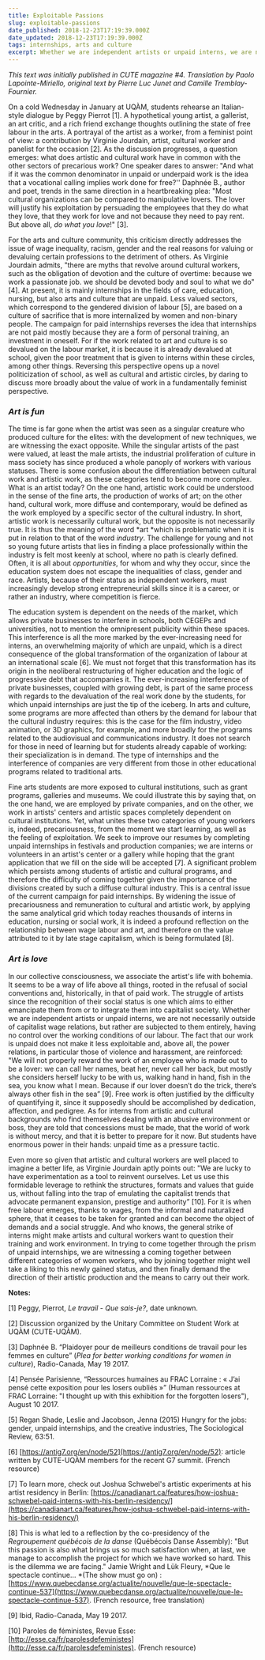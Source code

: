```yaml
---
title: Exploitable Passions
slug: exploitable-passions
date_published: 2018-12-23T17:19:39.000Z
date_updated: 2018-12-23T17:19:39.000Z
tags: internships, arts and culture
excerpt: Whether we are independent artists or unpaid interns, we are not necessarily outside of capitalist wage relations, but rather are subjected to them entirely, having no control over the working conditions of our labour.
---
```


*This text was initially published in CUTE magazine #4. Translation by Paolo Lapointe-Miriello, original text by Pierre Luc Junet and Camille Tremblay-Fournier.*

On a cold Wednesday in January at UQÀM, students rehearse an Italian-style dialogue by Peggy Pierrot [1]. A hypothetical young artist, a gallerist, an art critic, and a rich friend exchange thoughts outlining the state of free labour in the arts. A portrayal of the artist as a worker, from a feminist point of view: a contribution by Virginie Jourdain, artist, cultural worker and panelist for the occasion [2]. As the discussion progresses, a question emerges: what does artistic and cultural work have in common with the other sectors of precarious work? One speaker dares to answer: "And what if it was the common denominator in unpaid or underpaid work is the idea that a vocational calling implies work done for free?'' Daphnée B., author and poet, trends in the same direction in a heartbreaking plea: "Most cultural organizations can be compared to manipulative lovers. The lover will justify his exploitation by persuading the employees that they do what they love, that they work for love and not because they need to pay rent. But above all, *do what you love*!" [3].

For the arts and culture community, this criticism directly addresses the issue of wage inequality, racism, gender and the real reasons for valuing or devaluing certain professions to the detriment of others. As Virginie Jourdain admits, "there are myths that revolve around cultural workers, such as the obligation of devotion and the culture of overtime: because we work a passionate job. we should be devoted body and soul to what we do" [4]. At present, it is mainly internships in the fields of care, education, nursing, but also arts and culture that are unpaid. Less valued sectors, which correspond to the gendered division of labour [5], are based on a culture of sacrifice that is more internalized by women and non-binary people. The campaign for paid internships reverses the idea that internships are not paid mostly because they are a form of personal training, an investment in oneself. For if the work related to art and culture is so devalued on the labour market, it is because it is already devalued at school, given the poor treatment that is given to interns within these circles, among other things. Reversing this perspective opens up a novel politicization of school, as well as cultural and artistic circles, by daring to discuss more broadly about the value of work in a fundamentally feminist perspective.

### *Art is fun*

The time is far gone when the artist was seen as a singular creature who produced culture for the elites: with the development of new techniques, we are witnessing the exact opposite. While the singular artists of the past were valued, at least the male artists, the industrial proliferation of culture in mass society has since produced a whole panoply of workers with various statuses. There is some confusion about the differentiation between cultural work and artistic work, as these categories tend to become more complex. What is an artist today? On the one hand, artistic work could be understood in the sense of the fine arts, the production of works of art; on the other hand, cultural work, more diffuse and contemporary, would be defined as the work employed by a specific sector of the cultural industry. In short, artistic work is necessarily cultural work, but the opposite is not necessarily true. It is thus the meaning of the word *art *which is problematic when it is put in relation to that of the word *industry*. The challenge for young and not so young future artists that lies in finding a place professionally within the industry is felt most keenly at school, where no path is clearly defined. Often, it is all about *opportunities*, for whom and why they occur, since the education system does not escape the inequalities of class, gender and race. Artists, because of their status as independent workers, must increasingly develop strong entrepreneurial skills since it is a career, or rather an industry, where competition is fierce.

The education system is dependent on the needs of the market, which allows private businesses to interfere in schools, both CEGEPs and universities, not to mention the omnipresent publicity within these spaces. This interference is all the more marked by the ever-increasing need for interns, an overwhelming majority of which are unpaid, which is a direct consequence of the global transformation of the organization of labour at an international scale [6]. We must not forget that this transformation has its origin in the neoliberal restructuring of higher education and the logic of progressive debt that accompanies it. The ever-increasing interference of private businesses, coupled with growing debt, is part of the same process with regards to the devaluation of the real work done by the students, for which unpaid internships are just the tip of the iceberg. In arts and culture, some programs are more affected than others by the demand for labour that the cultural industry requires: this is the case for the film industry, video animation, or 3D graphics, for example, and more broadly for the programs related to the audiovisual and communications industry. It does not search for those in need of learning but for students already capable of working: their specialization is in demand. The type of internships and the interference of companies are very different from those in other educational programs related to traditional arts. 

Fine arts students are more exposed to cultural institutions, such as grant programs, galleries and museums. We could illustrate this by saying that, on the one hand, we are employed by private companies, and on the other, we work in artists' centers and artistic spaces completely dependent on cultural institutions. Yet, what unites these two categories of young workers is, indeed, precariousness, from the moment we start learning, as well as the feeling of exploitation. We seek to improve our resumes by completing unpaid internships in festivals and production companies; we are interns or volunteers in an artist's center or a gallery while hoping that the grant application that we fill on the side will be accepted [7]. A significant problem which persists among students of artistic and cultural programs, and therefore the difficulty of coming together given the importance of the divisions created by such a diffuse cultural industry. This is a central issue of the current campaign for paid internships. By widening the issue of precariousness and remuneration to cultural and artistic work, by applying the same analytical grid which today reaches thousands of interns in education, nursing or social work, it is indeed a profound reflection on the relationship between wage labour and art, and therefore on the value attributed to it by late stage capitalism, which is being formulated [8].

### *Art is love*

In our collective consciousness, we associate the artist's life with bohemia. It seems to be a way of life above all things, rooted in the refusal of social conventions and, historically, in that of paid work. The struggle of artists since the recognition of their social status is one which aims to either emancipate them from or to integrate them into capitalist society. Whether we are independent artists or unpaid interns, we are not necessarily outside of capitalist wage relations, but rather are subjected to them entirely, having no control over the working conditions of our labour. The fact that our work is unpaid does not make it less exploitable and, above all, the power relations, in particular those of violence and harassment, are reinforced: "We will not properly reward the work of an employee who is made out to be a lover: we can call her names, beat her, never call her back, but mostly she considers herself lucky to be with us, walking hand in hand, fish in the sea, you know what I mean. Because if our lover doesn’t do the trick, there’s always other fish in the sea” [9]. Free work is often justified by the difficulty of quantifying it, since it supposedly should be accomplished by dedication, affection, and pedigree. As for interns from artistic and cultural backgrounds who find themselves dealing with an abusive environment or boss, they are told that concessions must be made, that the world of work is without mercy, and that it is better to prepare for it now. But students have enormous power in their hands: unpaid time as a pressure tactic.

Even more so given that artistic and cultural workers are well placed to imagine a better life, as Virginie Jourdain aptly points out: "We are lucky to have experimentation as a tool to reinvent ourselves. Let us use this formidable leverage to rethink the structures, formats and values ​​that guide us, without falling into the trap of emulating the capitalist trends that advocate permanent expansion, prestige and authority” [10]. For it is when free labour emerges, thanks to wages, from the informal and naturalized sphere, that it ceases to be taken for granted and can become the object of demands and a social struggle. And who knows, the general strike of interns might make artists and cultural workers want to question their training and work environment. In trying to come together through the prism of unpaid internships, we are witnessing a coming together between different categories of women workers, who by joining together might well take a liking to this newly gained status, and then finally demand the direction of their artistic production and the means to carry out their work.

**Notes:**

[1] Peggy, Pierrot, *Le travail - Que sais-je?*, date unknown.

[2] Discussion organized by the Unitary Committee on Student Work at UQÀM (CUTE-UQÀM).

[3] Daphnée B. “Plaidoyer pour de meilleurs conditions de travail pour les femmes en culture” (*Plea for better working conditions for women in culture*), Radio-Canada, May 19 2017.

[4] Pensée Parisienne, “Ressources humaines au FRAC Lorraine : « J’ai pensé cette exposition pour les losers oubliés »” (Human ressources at FRAC Lorraine: "I thought up with this exhibition for the forgotten losers"), August 10 2017.

[5] Regan Shade, Leslie and Jacobson, Jenna (2015) Hungry for the jobs: gender, unpaid internships, and the creative industries, The Sociological Review, 63:51.

[6] [https://antig7.org/en/node/52](https://antig7.org/en/node/52): article written by CUTE-UQÀM members for the recent G7 summit. (French resource)

[7] To learn more, check out Joshua Schwebel's artistic experiments at his artist residency in Berlin: [https://canadianart.ca/features/how-joshua-schwebel-paid-interns-with-his-berlin-residency/](https://canadianart.ca/features/how-joshua-schwebel-paid-interns-with-his-berlin-residency/)

[8] This is what led to a reflection by the co-presidency of the *Regroupement québécois de la danse* (Québécois Danse Assembly): "But this passion is also what brings us so much satisfaction when, at last, we manage to accomplish the project for which we have worked so hard. This is the dilemma we are facing." Jamie Wright and Lük Fleury, *Que le spectacle continue… *(The show must go on) : [https://www.quebecdanse.org/actualite/nouvelle/que-le-spectacle-continue-537](https://www.quebecdanse.org/actualite/nouvelle/que-le-spectacle-continue-537). (French resource, free translation)

[9] Ibid, Radio-Canada, May 19 2017.

[10] Paroles de féministes, Revue Esse: [http://esse.ca/fr/parolesdefeministes](http://esse.ca/fr/parolesdefeministes). (French resource)
